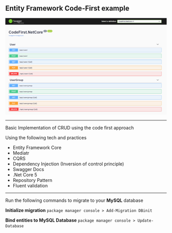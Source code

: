 ## Entity Framework Code-First example


![Swagger DOC](https://raw.githubusercontent.com/Kim-Avillanosa/codefirst.netcore/main/Codefirst.PNG)

------------

Basic Implementation of CRUD using the code first approach

Using the following tech and practices
 - Entity Framework Core
 - Mediatr
 - CQRS
 - Dependency Injection (Inversion of control principle)
 - Swagger Docs
 - .Net Core 5 
 - Repository Pattern
 - Fluent validation
------------


Run the following commands to migrate to your **MySQL** database

**Initialize migration**
`package manager console > Add-Migration DBinit`

**Bind entities to MySQL Database**
`package manager console > Update-Database`